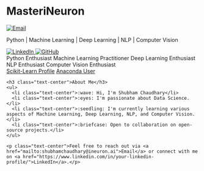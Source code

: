 <!DOCTYPE html>
<html lang="en">
<head>
  <meta charset="UTF-8">
  <meta name="viewport" content="width=device-width, initial-scale=1.0">
  <link rel="stylesheet" href="https://stackpath.bootstrapcdn.com/bootstrap/4.5.2/css/bootstrap.min.css">
  <title>MasteriNeuron</title>
</head>
<body>
  <div class="container">
    <h1 class="text-center">MasteriNeuron</h1>
    <div class="text-center">
      <a href="mailto:shubhamchaudhary@ineuron.ai">
        <img src="https://img.shields.io/badge/Email-shubhamchaudhary%40ineuron.ai-blue?style=for-the-badge" alt="Email">
      </a>
    </div>
    <p class="text-center">Python | Machine Learning | Deep Learning | NLP | Computer Vision</p>
    <div class="text-center">
      <a href="https://www.linkedin.com/in/your-linkedin-profile/">
        <img src="https://img.shields.io/badge/LinkedIn-Connect-0077B5?style=for-the-badge" alt="LinkedIn">
      </a>
      <a href="https://github.com/MasteriNeuron">
        <img src="https://img.shields.io/badge/GitHub-Follow-181717?style=for-the-badge" alt="GitHub">
      </a>
    </div>
    <div class="text-center">
      <span class="badge badge-success">Python Enthusiast</span>
      <span class="badge badge-success">Machine Learning Practitioner</span>
      <span class="badge badge-success">Deep Learning Enthusiast</span>
      <span class="badge badge-success">NLP Enthusiast</span>
      <span class="badge badge-success">Computer Vision Enthusiast</span>
    </div>
    <div class="text-center">
      <a href="https://scikit-learn.org/stable/" class="badge badge-dark">Scikit-Learn Profile</a>
      <a href="https://www.anaconda.com/" class="badge badge-dark">Anaconda User</a>
      <!-- Add more badges here -->
    </div>

    <h3 class="text-center">About Me</h3>
    <ul>
      <li class="text-center">:wave: Hi, I'm Shubham Chaudhary</li>
      <li class="text-center">:eyes: I'm passionate about Data Science.</li>
      <li class="text-center">:seedling: I'm currently learning various aspects of Machine Learning, Deep Learning, NLP, and Computer Vision.</li>
      <li class="text-center">:briefcase: Open to collaboration on open-source projects.</li>
    </ul>

    <p class="text-center">Feel free to reach out via <a href="mailto:shubhamchaudhary@ineuron.ai">Email</a> or connect with me on <a href="https://www.linkedin.com/in/your-linkedin-profile/">LinkedIn</a>.</p>
  </div>
  <script src="https://code.jquery.com/jquery-3.5.1.slim.min.js"></script>
  <script src="https://cdn.jsdelivr.net/npm/@popperjs/core@2.9.3/dist/umd/popper.min.js"></script>
  <script src="https://stackpath.bootstrapcdn.com/bootstrap/4.5.2/js/bootstrap.min.js"></script>
</body>
</html>
